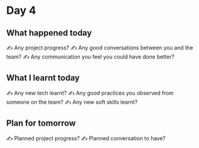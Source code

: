 # Day 4
<!-- Optional: uncomment the <p> element and add a cover image -->
<!-- 
<p align="center">
  <img src="✍️" alt="✍️">
</p>
-->

## What happened today
✍️ Any project progress?
✍️ Any good conversations between you and the team?
✍️ Any communication you feel you could have done better?

## What I learnt today
✍️ Any new tech learnt?
✍️ Any good practices you observed from someone on the team?
✍️ Any new soft skills learnt?

## Plan for tomorrow
✍️ Planned project progress?
✍️ Planned conversation to have?





